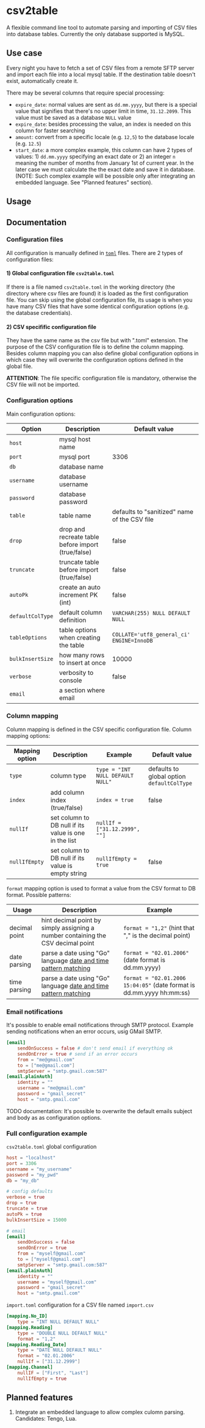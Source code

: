 # csv2table

A flexible command line tool to automate parsing and importing of CSV files into database tables. Currently the only database supported is MySQL.

## Use case 

Every night you have to fetch a set of CSV files from a remote SFTP server and import each file into a local mysql table. If the destination table doesn't exist, automatically create it.

There may be several columns that require special processing:
* `expire_date`: normal values are sent as `dd.mm.yyyy`, but there is a special value that signifies that there's no upper limit in time, `31.12.2099`. This value must be saved as a database `NULL` value
* `expire_date`: besides processing the value, an index is needed on this column for faster searching
* `amount`: convert from a specific locale (e.g. `12,5`) to the database locale (e.g. `12.5`)
* `start_date`: a more complex example, this column can have 2 types of values: 1) `dd.mm.yyyy` specifying an exact date or 2) an integer `n` meaning the number of months from January 1st of current year. In the later case we must calculate the the exact date and save it in database. (NOTE: Such complex example will be possible only after integrating an embedded language. See "Planned features" section).

## Usage


## Documentation

### Configuration files

All configuration is manually defined in [`toml`](https://github.com/toml-lang/toml) files. There are 2 types of configuration files:

#### 1) Global configuration file `csv2table.toml`

If there is a file named `csv2table.toml` in the working directory (the directory where csv files are found) it is loaded as the first configuration file. You can skip using the global configuration file, its usage is when you have many CSV files that have some identical configuration options (e.g. the database credentials).

#### 2) CSV specifific configuration file

They have the same name as the csv file but with ".toml" extension. The purpose of the CSV configuration file is to define the column mapping. Besides column mapping you can also define global configuration options in which case they will overwrite the configuration options defined in the global file. 

**ATTENTION**: The file specific configuration file is mandatory, otherwise the CSV file will not be imported.

### Configuration options 

Main configuration options:

| Option | Description | Default value|
|---|---|---|
|`host`|mysql host name||
|`port`|mysql port|3306|
|`db`|database name||
|`username`|database username||
|`password`|database password||
|`table`|table name|defaults to "sanitized" name of the CSV file|
|`drop`|drop and recreate table before import (true/false)|false|
|`truncate`|truncate table before import (true/false)|false|
|`autoPk`|create an auto increment PK (int)|false|
|`defaultColType`|default column definition|`VARCHAR(255) NULL DEFAULT NULL`|
|`tableOptions`|table options when creating the table|`COLLATE='utf8_general_ci' ENGINE=InnoDB`|
|`bulkInsertSize`|how many rows to insert at once|10000|
|`verbose`|verbosity to console|false|
|`email`|a section where email||

### Column mapping

Column mapping is defined in the CSV specific configuration file. Column mapping options:

| Mapping option | Description | Example | Default value|
|---|---|---|---|
|`type`|column type|`type = "INT NULL DEFAULT NULL"`|defaults to global option `defaultColType`|
|`index`|add column index (true/false)|`index = true`|false|
|`nullIf`|set column to DB null if its value is one in the list|`nullIf = ["31.12.2999", ""]`||
|`nullIfEmpty`|set column to DB null if its value is empty string|`nullIfEmpty = true`|false|

`format` mapping option is used to format a value from the CSV format to DB format. Possible patterns:

| Usage | Description | Example|
|---|---|---|
|decimal point|hint decimal point by simply assigning a number containing the CSV decimal point|`format = "1,2"` (hint that "," is the decimal point)|
|date parsing|parse a date using "Go" language [date and time pattern matching](https://yourbasic.org/golang/format-parse-string-time-date-example/#basic-time-format-example) |`format = "02.01.2006"` (date format is dd.mm.yyyy)|
|time parsing|parse a date using "Go" language [date and time pattern matching](https://yourbasic.org/golang/format-parse-string-time-date-example/#basic-time-format-example) |`format = "02.01.2006 15:04:05"` (date format is dd.mm.yyyy hh:mm:ss)|

### Email notifications

It's possible to enable email notifications through SMTP protocol. Example sending notifications when an error occurs, usig GMail SMTP.
```toml
[email]
    sendOnSuccess = false # don't send email if everything ok
    sendOnError = true # send if an error occurs
    from = "me@gmail.com"
    to = ["me@gmail.com"]
    smtpServer = "smtp.gmail.com:587"
[email.plainAuth]
    identity = ""
    username = "me@gmail.com"
    password = "gmail_secret"
    host = "smtp.gmail.com"
```

TODO documentation: It's possible to overwrite the default emails subject and body as as configuration options.

### Full configuration example

`csv2table.toml` global configuration
```toml
host = "localhost"
port = 3306
username = "my_username"
password = "my_pwd"
db = "my_db"

# config defaults
verbose = true
drop = true
truncate = true
autoPk = true
bulkInsertSize = 15000

# email 
[email]
    sendOnSuccess = false
    sendOnError = true
    from = "myself@gmail.com"
    to = ["myself@gmail.com"]
    smtpServer = "smtp.gmail.com:587"
[email.plainAuth]
    identity = ""
    username = "myself@gmail.com"
    password = "gmail_secret"
    host = "smtp.gmail.com"
```
`import.toml` configuration for a CSV file named `import.csv`
```toml
[mapping.No_ID]
    type = "INT NULL DEFAULT NULL"
[mapping.Reading]
    type = "DOUBLE NULL DEFAULT NULL"
    format = "1,2" 
[mapping.Reading_Date]
    type = "DATE NULL DEFAULT NULL"
    format = "02.01.2006"
    nullIf = ["31.12.2999"]
[mapping.Channel]
    nullIF = ["First", "Last"]
    nullIfEmpty = true
```

## Planned features 
1. Integrate an embedded language to allow complex culomn parsing. Candidates: Tengo, Lua.
